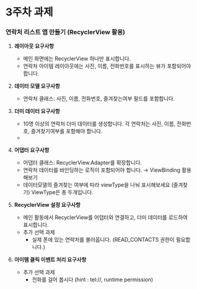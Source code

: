 # 3주차 과제

### **연락처 리스트 앱 만들기 (RecyclerView 활용)**

1. **레이아웃 요구사항**
    - 메인 화면에는 RecyclerView 하나만 표시합니다.
    - 연락처 아이템 레이아웃에는 사진, 이름, 전화번호를 표시하는 뷰가 포함되어야 합니다.
    
2. **데이터 모델 요구사항**
    - 연락처 클래스: 사진, 이름, 전화번호, 즐겨찾는여부 필드를 포함합니다.

1. **더미 데이터 요구사항**
    - 10명 이상의 연락처 더미 데이터를 생성합니다. 각 연락처는 사진, 이름, 전화번호, 즐겨찾기여부를 포함해야 합니다.
    - 
2. **어댑터 요구사항**
    - 어댑터 클래스: RecyclerView.Adapter를 확장합니다.
    - 연락처 데이터를 바인딩하는 로직이 포함되어야 합니다. → ViewBinding 활용 해보기
    - 데이터모델의 즐겨찾는 여부에 따라 viewType을 나눠 표시해보세요 (즐겨찾기) ViewType은 총 두개입니다.
    
3. **RecyclerView 설정 요구사항**
    - 메인 활동에서 RecyclerView를 어댑터와 연결하고, 더미 데이터를 로드하여 표시합니다.
    - 추가 선택 과제
        - 실제 폰에 있는 연락처를 불러옵니다. (READ_CONTACTS 권한이 필요합니다.)
    
4. **아이템 클릭 이벤트 처리 요구사항**
    - 추가 선택 과제
        - 전화를 걸어 봅시다 (hint : tel://, runtime permission)
